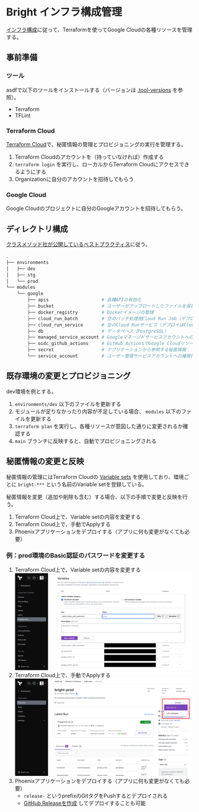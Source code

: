 # Bright インフラ構成管理

[インフラ構成](../docs/infrastructure.md)に従って、Terraformを使ってGoogle Cloudの各種リソースを管理する。

## 事前準備

### ツール

asdfで以下のツールをインストールする（バージョンは [.tool-versions](./.tool-versions) を参照）。

- Terraform
- TFLint

### Terraform Cloud

[Terraform Cloud](https://app.terraform.io/public/signup/account?product_intent=terraform)で、秘匿情報の管理とプロビジョニングの実行を管理する。

1. Terraform Cloudのアカウントを（持っていなければ）作成する
2. `terraform login` を実行し、ローカルからTerraform Cloudにアクセスできるようにする
3. Organizationに自分のアカウントを招待してもらう

### Google Cloud

Google Cloudのプロジェクトに自分のGoogleアカウントを招待してもらう。

## ディレクトリ構成

[クラスメソッド社が公開しているベストプラクティス](https://dev.classmethod.jp/articles/terraform-bset-practice-jp/)に従う。

```bash
.
├── environments
│   ├── dev
│   ├── stg
│   └── prod
└── modules
    └── google
        ├── apis                    # 各種APIの有効化
        ├── bucket                  # ユーザーがアップロードしたファイルを保存するGCSバケット
        ├── docker_registry         # Dockerイメージの管理
        ├── cloud_run_batch         # 空のバッチ処理用Cloud Run Job（デプロイはCloud Buildで実行）
        ├── cloud_run_service       # 空のCloud Runサービス（デプロイはCloud Buildで実行）
        ├── db                      # データベース（PostgreSQL）
        ├── managed_service_account # Googleマネージドサービスアカウントへの権限付与
        ├── oidc_github_actions     # GitHub ActionsでGoogle CloudリソースにアクセスできるようにするためのOIDC設定
        ├── secret                  # アプリケーションから参照する秘匿情報
        └── service_account         # ユーザー管理サービスアカウントへの権限付与
```

## 既存環境の変更とプロビジョニング

dev環境を例とする。

1. `environments/dev` 以下のファイルを更新する
2. モジュールが足りなかったり内容が不足している場合、 `modules` 以下のファイルを更新する
3. `terraform plan` を実行し、各種リソースが意図した通りに変更されるか確認する
4. `main` ブランチに反映すると、自動でプロビジョニングされる

## 秘匿情報の変更と反映

秘匿情報の管理にはTerraform Cloudの [Variable sets](https://app.terraform.io/app/bright-org/settings/varsets) を使用しており、環境ごとに `bright-***` という名前のVariable setを登録している。

秘匿情報を変更（追加や削除も含む）する場合、以下の手順で変更と反映を行う。

1. Terraform Cloud上で、Variable setの内容を変更する
2. Terraform Cloud上で、手動でApplyする
3. Phoenixアプリケーションをデプロイする（アプリに何も変更がなくても必要）

### 例：prod環境のBasic認証のパスワードを変更する

1. Terraform Cloud上で、Variable setの内容を変更する
    ![](./images/variable_sets.png)
2. Terraform Cloud上で、手動でApplyする
    ![](./images/apply.png)
3. Phoenixアプリケーションをデプロイする（アプリに何も変更がなくても必要）
    - `release-` というprefixのGitタグをPushするとデプロイされる
    - [GitHub Releaseを作成](https://github.com/bright-org/bright/releases/tag/release-sample) してデプロイすることも可能
